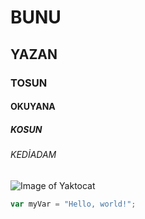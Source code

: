 # BUNU

## YAZAN

### TOSUN

#### OKUYANA

##### KOSUN

###### KEDİADAM
![Image of Yaktocat](https://octodex.github.com/images/yaktocat.png)

``` javascript
var myVar = "Hello, world!";
```
